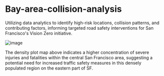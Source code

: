 # Bay-area-collision-analysis
Utilizing data analytics to identify high-risk locations, collision patterns, and contributing factors, informing targeted road safety interventions for San Francisco's Vision Zero initiative.

![image](https://github.com/shayanfarshid/Bay-area-collision-analysis/assets/135238084/5839c503-eb36-4b20-ae40-16afb2f9caa9)

The density plot map above indicates a higher concentration of severe injuries and fatalities within the central San Francisco area, suggesting a potential need for increased traffic safety measures in this densely populated region on the eastern part of SF.
